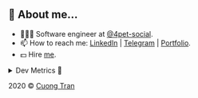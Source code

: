 ## 🦄 About me...

- 🧑🏻‍💻 Software engineer at [@4pet-social](https://github.com/4pet-social).
- 📫 How to reach me: [LinkedIn](https://linkedin.com/in/103cuong) | [Telegram](https://t.me/cuong103) | [Portfolio](https://103cuong.github.io/).
- 💵 Hire [me](mailto:103cuong@gmail.com).

<details><summary>Dev Metrics 💅</summary>

<!--START_SECTION:waka-->
![Profile Views](http://img.shields.io/badge/Profile%20Views-38-blue)

![Lines of code](https://img.shields.io/badge/From%20Hello%20World%20I%27ve%20Written-17.6%20million%20lines%20of%20code-blue)

**🐱 My Github Data** 

> 🏆 2,725 Contributions in the Year 2020
 > 
> 📦 503.1 kB Used in Github's Storage 
 > 
> 💼 Opted to Hire
 > 
> 📜 161 Public Repositories
 > 
> 🔑 0 Private Repository 
 > 
**I'm a Night 🦉** 

```text
🌞 Morning    38 commits     ██░░░░░░░░░░░░░░░░░░░░░░░   9.45% 
🌆 Daytime    124 commits    ███████░░░░░░░░░░░░░░░░░░   30.85% 
🌃 Evening    147 commits    █████████░░░░░░░░░░░░░░░░   36.57% 
🌙 Night      93 commits     █████░░░░░░░░░░░░░░░░░░░░   23.13%

```
📅 **I'm Most Productive on Thursday** 

```text
Monday       48 commits     ███░░░░░░░░░░░░░░░░░░░░░░   11.94% 
Tuesday      61 commits     ███░░░░░░░░░░░░░░░░░░░░░░   15.17% 
Wednesday    40 commits     ██░░░░░░░░░░░░░░░░░░░░░░░   9.95% 
Thursday     82 commits     █████░░░░░░░░░░░░░░░░░░░░   20.4% 
Friday       57 commits     ███░░░░░░░░░░░░░░░░░░░░░░   14.18% 
Saturday     51 commits     ███░░░░░░░░░░░░░░░░░░░░░░   12.69% 
Sunday       63 commits     ████░░░░░░░░░░░░░░░░░░░░░   15.67%

```


📊 **This Week I Spent My Time On** 

```text
⌚︎ Time Zone: Asia/Ho_Chi_Minh

💬 Programming Languages: 
Java                     14 hrs 49 mins      ████████████░░░░░░░░░░░░░   47.89% 
JSON                     7 hrs 30 mins       ██████░░░░░░░░░░░░░░░░░░░   24.25% 
YAML                     2 hrs 17 mins       █░░░░░░░░░░░░░░░░░░░░░░░░   7.41% 
TypeScript               2 hrs 9 mins        █░░░░░░░░░░░░░░░░░░░░░░░░   6.97% 
JavaScript               1 hr 25 mins        █░░░░░░░░░░░░░░░░░░░░░░░░   4.62%

🔥 Editors: 
IntelliJ                 17 hrs 24 mins      ██████████████░░░░░░░░░░░   56.25% 
VS Code                  10 hrs 11 mins      ████████░░░░░░░░░░░░░░░░░   32.95% 
WebStorm                 3 hrs 19 mins       ██░░░░░░░░░░░░░░░░░░░░░░░   10.72% 
DataGrip                 1 min               ░░░░░░░░░░░░░░░░░░░░░░░░░   0.07%

💻 Operating System: 
Mac                      19 hrs 23 mins      ███████████████░░░░░░░░░░   62.65% 
Linux                    11 hrs 33 mins      █████████░░░░░░░░░░░░░░░░   37.35%

```

**I Mostly Code in TypeScript** 

```text
TypeScript               44 repos            ███████████░░░░░░░░░░░░░░   44.44% 
JavaScript               23 repos            █████░░░░░░░░░░░░░░░░░░░░   23.23% 
Go                       18 repos            ████░░░░░░░░░░░░░░░░░░░░░   18.18% 
Shell                    3 repos             ░░░░░░░░░░░░░░░░░░░░░░░░░   3.03% 
Dart                     2 repos             ░░░░░░░░░░░░░░░░░░░░░░░░░   2.02%

```



<!--END_SECTION:waka-->
</details>

2020 © [Cuong Tran](https://github.com/103cuong)

